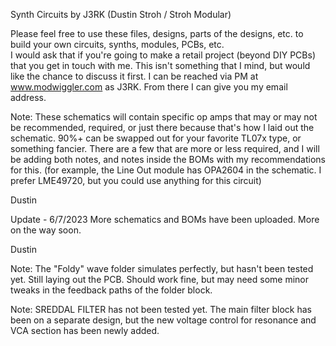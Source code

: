 Synth Circuits by J3RK (Dustin Stroh / Stroh Modular)

Please feel free to use these files, designs, parts of the designs, etc. to build your own circuits, synths, modules, PCBs, etc.  
I would ask that if you're going to make a retail project (beyond DIY PCBs) that you get in touch with me.  This isn't something that I mind, but would like the chance to discuss it first.  I can be reached via PM at www.modwiggler.com as J3RK.  From there I can give you my email address.

Note: These schematics will contain specific op amps that may or may not be recommended, required, or just there because that's how I laid out the schematic.  90%+ can be swapped out for your favorite TL07x type, or something fancier.  There are a few that are more or less required, and I will be adding both notes, and notes inside the BOMs with my recommendations for this.  (for example, the Line Out module has OPA2604 in the schematic.  I prefer LME49720, but you could use anything for this circuit)

Dustin

Update - 6/7/2023
More schematics and BOMs have been uploaded.  More on the way soon.

Dustin

Note: The "Foldy" wave folder simulates perfectly, but hasn't been tested yet.  Still laying out the PCB.  Should work fine, but may need some minor tweaks in the feedback paths of the folder block.

Note: SREDDAL FILTER has not been tested yet.  The main filter block has been on a separate design, but the new voltage control for resonance and VCA section has been newly added.
